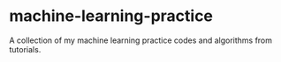 # machine-learning-practice
A collection of my machine learning practice codes and algorithms from tutorials.

